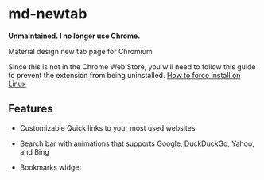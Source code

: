 # md-newtab
**Unmaintained. I no longer use Chrome.**

Material design new tab page for Chromium

Since this is not in the Chrome Web Store, you will need to follow this guide to prevent the extension from being uninstalled.
[How to force install on Linux](https://github.com/legostax/md-newtab/wiki/Installation)

## Features
- Customizable Quick links to your most used websites

- Search bar with animations that supports Google, DuckDuckGo, Yahoo, and Bing

- Bookmarks widget
